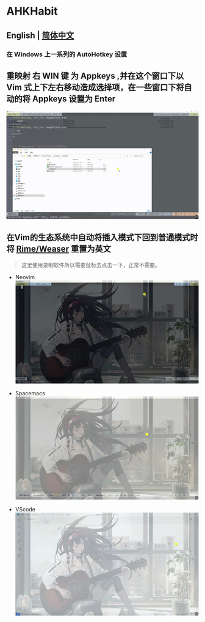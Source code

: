 # AHKHabit
## English | [简体中文](https://github.com/WingDust/AHKHabit/README.zh_CN.md)

### 在 Windows 上一系列的 AutoHotkey 设置 



## 重映射 右 WIN 键 为 Appkeys ,并在这个窗口下以 Vim 式上下左右移动造成选择项，在一些窗口下将自动的将 Appkeys 设置为 Enter

![1](1.gif)


## 在Vim的生态系统中自动将插入模式下回到普通模式时将 [Rime/Weaser](https://github.com/rime/weasel) 重置为英文

  > 这里使用录制软件所以需要鼠标去点击一下，正常不需要。


  - Neovim
  ![2](2.gif)

  - Spacemacs
  ![3](3.gif)

  - VScode
  ![4](4.gif)
